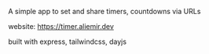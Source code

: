 A simple app to set and share timers, countdowns via URLs

website: https://timer.aliemir.dev

built with express, tailwindcss, dayjs
